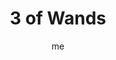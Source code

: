 ---
# basics
title     		 : "3 of Wands"
token					 : 'wands-03'
card_type			 : '' # major, minor, court
layout				 : "tarot-card"
author    		 : 'me'
one_liner 		 : "Implementation, action, exploration"
images				 : ['/assets/images/tarot/rws/rw-wands-03.jpg']
keywords			 : ['implementation', 'action', 'exploration']
url						 : 'tarot/cards/wands-03'
aliases				 : []

meaning_light  : "Putting a plan into motion. Taking that critical first step. Making good things happen. Going beyond your limits. Blazing new trails. Hitting the ground running. Seeing your plans come to fruition."

meaning_shadow : "Procrastinating. Knowing what to do, but refusing to do it. Launching a project without a clear definition of who should do what. Rejecting an opportunity to try something new. Failing to finish what you start."

# more detail
correspondence_planet 			: "Sun"
correspondence_astrological : "Aries"
correspondence_affirmation  : "I take the steps necessary to put my plans in action."
correspondence_story 				: "The main character’s initial plans are laid and launched."

advice_relationships 	 : "Knowing what you want or need does you no good if you don’t come up with a plan for achieving it! It’s time to expand your horizons: go places you’ve never been, try sports you’ve never tried, meet people you’ve overlooked. As your world expands, so do your opportunities."

advice_work 					 : "Lead by doing. Forge ahead with your plans, but don’t forget to show others what you’re doing and why you’re doing it. Be proactive, brainstorming obstacles and minting solutions before breakdowns occur. Define very clearly your criteria for success and measure progress daily."

advice_spirituality 	 : "Rather than look for a guru or a well-worn path, take the spiritual initiative. If you could express your spirituality in any way, what form would you choose? If you could worship anywhere, where would you go? Break the mold. Remember: bearing new fruit takes time."

advice_personal_growth : "Routine is the enemy of growth. Take new roads. See new sights. Pick a new hobby. Order the menu items you don’t recognize. Make a habit of blazing new trails."

advice_fortune_telling : "You’ll be planning a trip soon. Be on the lookout: your ship is coming in."

questions	: ["How can you make a habit of breaking your habits?", "How can you be a decisive leader in this circumstance?", "What’s your action plan for the next week, month, year, or decade?"]

# referenced in the symbols.toml data file
symbols	  : ['3', 'wands', 'wand-in-hand', 'distant-ships']

# metadata
suppress_topnav : true
related_cards 	: []

---